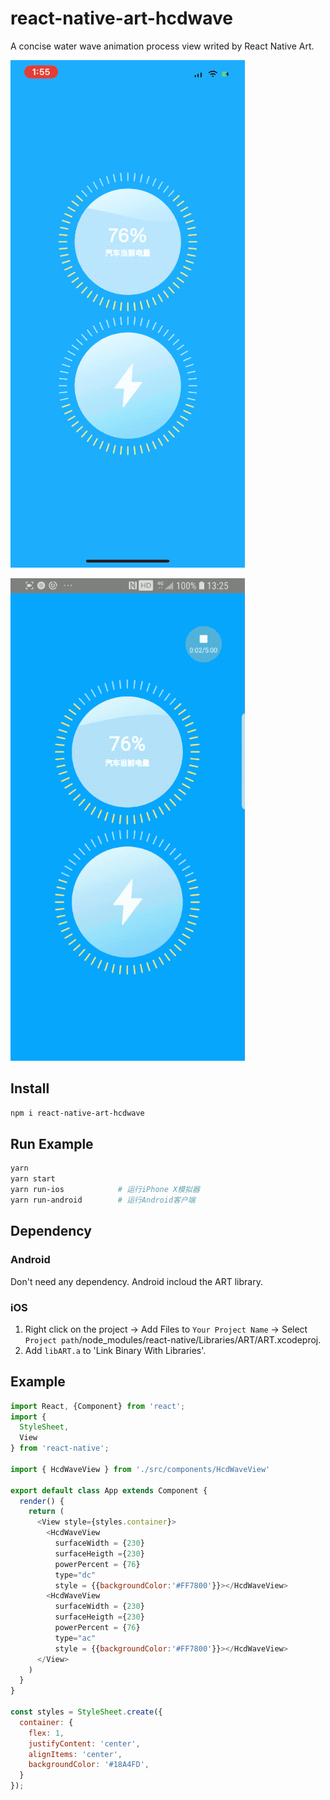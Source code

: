 # react-native-art-hcdwave
A concise water wave animation process view writed by React Native Art.

![Example 1](https://github.com/Jvaeyhcd/react-native-art-wave/blob/master/gif/ios.gif?raw=true)

![Example 2](https://github.com/Jvaeyhcd/react-native-art-wave/blob/master/gif/android.gif?raw=true)

## Install
``` bash
npm i react-native-art-hcdwave
```

## Run Example

``` bash
yarn
yarn start
yarn run-ios            # 运行iPhone X模拟器
yarn run-android        # 运行Android客户端
```

## Dependency

### Android

Don't need any dependency. Android incloud the ART library.

### iOS

1. Right click on the project -> Add Files to `Your Project Name` -> Select `Project path`/node_modules/react-native/Libraries/ART/ART.xcodeproj.
2. Add `libART.a` to 'Link Binary With Libraries'.

## Example
``` javascript
import React, {Component} from 'react';
import {
  StyleSheet, 
  View
} from 'react-native';

import { HcdWaveView } from './src/components/HcdWaveView'

export default class App extends Component {
  render() {
    return (
      <View style={styles.container}>
        <HcdWaveView
          surfaceWidth = {230} 
          surfaceHeigth ={230}
          powerPercent = {76}
          type="dc"
          style = {{backgroundColor:'#FF7800'}}></HcdWaveView>
        <HcdWaveView
          surfaceWidth = {230} 
          surfaceHeigth ={230}
          powerPercent = {76}
          type="ac"
          style = {{backgroundColor:'#FF7800'}}></HcdWaveView>
      </View>
    )
  }
}

const styles = StyleSheet.create({
  container: {
    flex: 1,
    justifyContent: 'center',
    alignItems: 'center',
    backgroundColor: '#18A4FD',
  }
});
```


